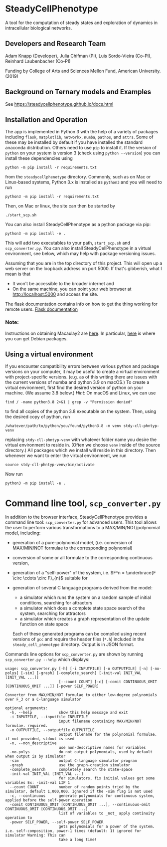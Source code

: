 # SteadyCellPhenotype

A tool for the computation of steady states and exploration of dynamics in intracellular biological networks.

## Developers and Research Team

Adam Knapp (Developer), Julia Chifman (PI), Luis Sordo-Vieira (Co-PI), Reinhard Laubenbacher (Co-PI)

Funding by College of Arts and Sciences Mellon Fund, American University. (2019)  

## Background on Ternary models and Examples

See https://steadycellphenotype.github.io/docs.html

## Installation and Operation

The app is implemented in Python 3 with the help of a variety of packages including `flask`, `matplotlib`, `networkx`, `numba`, `pathos`, and `attrs`. Some of these may be installed by default if you have installed the standard anaconda distribution. Others need to use `pip` to install it. If the version of `python` on your system is version 3 (check using `python --version`) you can install these dependencies using
```
python -m pip install -r requirements.txt
```
from the `steadycellphenotype` directory. Commonly, such as on Mac or Linux-based systems, Python 3.x is installed as `python3` and you will need to run
```
python3 -m pip install -r requirements.txt
```

Then, on Mac or linux, the site can then be started by 
```
./start_scp.sh
```
You can also install SteadyCellPhenotype as a python package via pip:
```
python3 -m pip install -e .
```
This will add two executables to your path, `start_scp.sh` and `scp_converter.py`. You can also install SteadyCellPhenotype in a virtual environment, see below, which may help with package versioning issues. 

Assuming that you are in the top directory of this project. This will open up a web server on the loopback address on port 5000. If that's gibberish, what I mean is that
* It won't be accessible to the broader internet and
* On the same machine, you can point your web browser at
  [http://localhost:5000](http://localhost:5000) and access the site.

The flask documentation contains info on how to get the thing working for remote users.  [Flask
documentation](https://flask.palletsprojects.com/en/1.1.x/)

### Note:

Instructions on obtaining Macaulay2 are [here](http://www2.macaulay2.com/Macaulay2/Downloads/). In particular, [here](http://www2.macaulay2.com/Macaulay2/Downloads/GNU-Linux/Debian/index.html) is where you can get Debian packages. 


## Using a virtual environment

If you encounter compatibility errors between various python and package versions on your computer, it may be useful to create a virtual environment with project-specific versions. (e.g. as of this writing there are issues with the current versions of numba and python 3.9 on macOS.) To create a virtual environment, first find the desired version of python on your machine. (We assume 3.8 below.) _Hint_: On macOS and Linux, we can use
```
find / -name python3.8 2>&1 | grep -v "Permission denied"
```
to find all copies of the python 3.8 executable on the system. Then, using the desired copy of python, run
```
/whatever/path/to/python/you/found/python3.8 -m venv stdy-cll-phntyp-venv
```
replacing `stdy-cll-phntyp-venv` with whatever folder name you desire the virtual environment to reside in. (Often we choose `venv` inside of the source directory.) All packages which we install will reside in this directory. Then whenever we want to enter the virtual environment, we run
```
source stdy-cll-phntyp-venv/bin/activate
```
Now run
```
python3 -m pip install -e .
```

# Command line tool, `scp_converter.py`

In addition to the browser interface, SteadyCellPhenotype provides a command line tool: `scp_converter.py` for advanced users. This tool allows the user to perform various transformations to a MAX/MIN/NOT/polynomial model, including:
* generation of a pure-polynomial model, (i.e. conversion of MAX/MIN/NOT formulae to the corresponding polynomial)
* conversion of some or all formulae to the corresponding continuous version, 
* generation of a "self-power" of the system, i.e. $F^n = \underbrace{F \circ \cdots \circ F}_{n}$ suitable for 
* generation of several C language programs derived from the model:
  * a simulator which runs the system on a random sample of initial conditions, searching for attractors
  * a simulator which does a complete state space search of the system, searching for attractors
  * a simulator which creates a graph representation of the update function on state space
  
  Each of these generated programs can be compiled using recent versions of `gcc` and require the header files (`*.h`) included in the `steady_cell_phenotype` directory. Output is in JSON format.

Commands line options for `scp_converter.py` are shown by running `scp_converter.py --help` which displays:

```
usage: scp_converter.py [-h] [-i INPUTFILE] [-o OUTPUTFILE] [-n] [-no-polys] [-sim] [-graph] [-complete_search] [-init-val INIT_VAL [INIT_VAL ...]]
                        [--count COUNT] [-c] [-comit CONTINUOUS_OMIT [CONTINUOUS_OMIT ...]] [-power SELF_POWER]

Converter from MAX/MIN/NOT formulae to either low-degree polynomials over F_3 or a C-language simulator

optional arguments:
  -h, --help            show this help message and exit
  -i INPUTFILE, --inputfile INPUTFILE
                        input filename containing MAX/MIN/NOT formulae. required.
  -o OUTPUTFILE, --outputfile OUTPUTFILE
                        output filename for the polynomial formulae. if not provided, stdout is used
  -n, --non_descriptive
                        use non-descriptive names for variables
  -no-polys             do not output polynomials, used by default when output is by simulator
  -sim                  output C-language simulator program
  -graph                use the graph-creation simulator
  -complete_search      completely search the state-space
  -init-val INIT_VAL [INIT_VAL ...]
                        for simulators, fix initial values got some variables Ex: -init-val LIP 1
  --count COUNT         number of random points tried by the simulator, default 1,000,000. Ignored if the -sim flag is not used
  -c, --continuous      generate polynomials for continuous system, applied before the self-power operation
  -comit CONTINUOUS_OMIT [CONTINUOUS_OMIT ...], --continuous-omit CONTINUOUS_OMIT [CONTINUOUS_OMIT ...]
                        list of variables to _not_ apply continuity operation to
  -power SELF_POWER, --self-power SELF_POWER
                        gets polynomials for a power of the system. i.e. self-composition, power-1 times (default: 1) ignored for simulator Warning: This can
                        take a long time!
```

